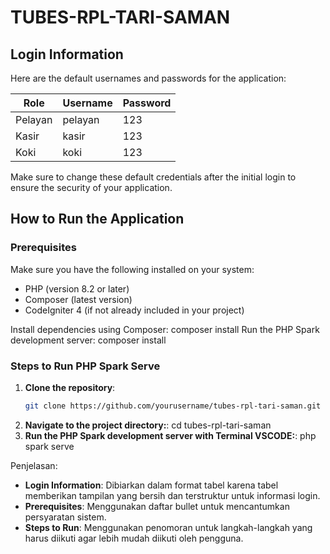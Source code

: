 # TUBES-RPL-TARI-SAMAN

## Login Information
Here are the default usernames and passwords for the application:

| Role    | Username | Password |
|---------|----------|----------|
| Pelayan | pelayan  | 123      |
| Kasir   | kasir    | 123      |
| Koki    | koki     | 123      |

Make sure to change these default credentials after the initial login to ensure the security of your application.


## How to Run the Application

### Prerequisites
Make sure you have the following installed on your system:
- PHP (version 8.2 or later)
- Composer (latest version)
- CodeIgniter 4 (if not already included in your project)

Install dependencies using Composer:
composer install
Run the PHP Spark development server:
composer install


### Steps to Run PHP Spark Serve

1. **Clone the repository**:
   ```bash
   git clone https://github.com/yourusername/tubes-rpl-tari-saman.git
2. **Navigate to the project directory:**:
   cd tubes-rpl-tari-saman
3. **Run the PHP Spark development server with Terminal VSCODE:**:
   php spark serve



Penjelasan:
- **Login Information**: Dibiarkan dalam format tabel karena tabel memberikan tampilan yang bersih dan terstruktur untuk informasi login.
- **Prerequisites**: Menggunakan daftar bullet untuk mencantumkan persyaratan sistem.
- **Steps to Run**: Menggunakan penomoran untuk langkah-langkah yang harus diikuti agar lebih mudah diikuti oleh pengguna.
